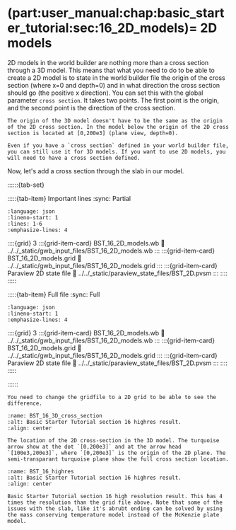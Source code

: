 (part:user_manual:chap:basic_starter_tutorial:sec:16_2D_models)=
2D models
=========

2D models in the world builder are nothing more than a cross section through a 3D model. This means that what you need to do to be able to create a 2D model is to state in the world builder file the origin of the cross section (where x=0 and depth=0) and in what direction the cross section should go (the positive x direction). You can set this with the global parameter `cross section`. It takes two points. The first point is the origin, and the second point is the direction of the cross section. 

```{note}
The origin of the 3D model doesn't have to be the same as the origin of the 2D cross section. In the model below the origin of the 2D cross section is located at [0,200e3] (plane view, depth=0).
```

```{note}
Even if you have a `cross section` defined in your world builder file, you can still use it for 3D models. If you want to use 2D models, you will need to have a cross section defined.
```

Now, let's add a cross section through the slab in our model. 

::::::{tab-set}

:::::{tab-item} Important lines
:sync: Partial

```{literalinclude} ../../_static/gwb_input_files/BST_16_2D_models.wb
:language: json
:lineno-start: 1
:lines: 1-6
:emphasize-lines: 4
```
::::{grid} 3
:::{grid-item-card} BST_16_2D_models.wb
:link: ../../_static/gwb_input_files/BST_16_2D_models.wb
:::
:::{grid-item-card} BST_16_2D_models.grid
:link: ../../_static/gwb_input_files/BST_16_2D_models.grid
:::
:::{grid-item-card} Paraview 2D state file 
:link: ../../_static/paraview_state_files/BST_2D.pvsm
:::
::::
:::::

:::::{tab-item} Full file
:sync: Full


```{literalinclude} ../../_static/gwb_input_files/BST_16_2D_models.wb
:language: json
:lineno-start: 1
:emphasize-lines: 4
```

::::{grid} 3
:::{grid-item-card} BST_16_2D_models.wb
:link: ../../_static/gwb_input_files/BST_16_2D_models.wb
:::
:::{grid-item-card} BST_16_2D_models.grid
:link: ../../_static/gwb_input_files/BST_16_2D_models.grid
:::
:::{grid-item-card} Paraview 2D state file 
:link: ../../_static/paraview_state_files/BST_2D.pvsm
:::
::::
:::::

::::::

```{note}
You need to change the gridfile to a 2D grid to be able to see the difference.
```


```{figure} ../../../../doc/sphinx/_static/images/user_manual/basic_starter_tutorial/BST_16_3D_cross_section.png
:name: BST_16_3D_cross_section
:alt: Basic Starter Tutorial section 16 highres result. 
:align: center

The location of the 2D cross-section in the 3D model. The turquoise arrow show at the dot `[0,200e3]` and at the arrow head `[100e3,200e3]`, where `[0,200e3]` is the origin of the 2D plane. The semi-transparant turquoise plane show the full cross section location.
```

```{figure} ../../../../doc/sphinx/_static/images/user_manual/basic_starter_tutorial/BST_16.png
:name: BST_16_highres
:alt: Basic Starter Tutorial section 16 highres result. 
:align: center

Basic Starter Tutorial section 16 high resolution result. This has 4 times the resolution than the grid file above. Note that some of the issues with the slab, like it's abrubt ending can be solved by using the mass conserving temperature model instead of the McKenzie plate model. 
```